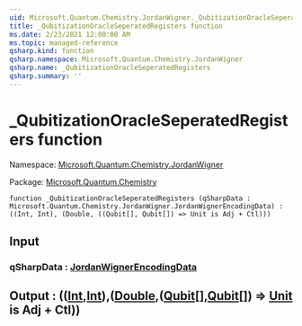 ```yaml
---
uid: Microsoft.Quantum.Chemistry.JordanWigner._QubitizationOracleSeperatedRegisters
title: _QubitizationOracleSeperatedRegisters function
ms.date: 2/23/2021 12:00:00 AM
ms.topic: managed-reference
qsharp.kind: function
qsharp.namespace: Microsoft.Quantum.Chemistry.JordanWigner
qsharp.name: _QubitizationOracleSeperatedRegisters
qsharp.summary: ''
---
```


# _QubitizationOracleSeperatedRegisters function

Namespace: [Microsoft.Quantum.Chemistry.JordanWigner](xref:Microsoft.Quantum.Chemistry.JordanWigner)

Package: [Microsoft.Quantum.Chemistry](https://nuget.org/packages/Microsoft.Quantum.Chemistry)




```qsharp
function _QubitizationOracleSeperatedRegisters (qSharpData : Microsoft.Quantum.Chemistry.JordanWigner.JordanWignerEncodingData) : ((Int, Int), (Double, ((Qubit[], Qubit[]) => Unit is Adj + Ctl)))
```


## Input

### qSharpData : [JordanWignerEncodingData](xref:Microsoft.Quantum.Chemistry.JordanWigner.JordanWignerEncodingData)





## Output : (([Int](xref:microsoft.quantum.lang-ref.int),[Int](xref:microsoft.quantum.lang-ref.int)),([Double](xref:microsoft.quantum.lang-ref.double),([Qubit](xref:microsoft.quantum.lang-ref.qubit)[],[Qubit](xref:microsoft.quantum.lang-ref.qubit)[]) => [Unit](xref:microsoft.quantum.lang-ref.unit)  is Adj + Ctl))

